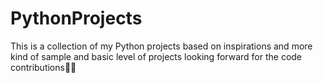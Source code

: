 # PythonProjects
This is a collection of my Python projects based on inspirations and more kind of sample and basic level of projects looking forward for the code contributions🧑‍💻
